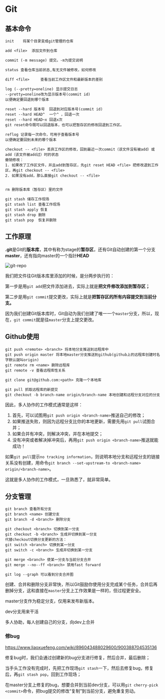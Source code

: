 # Git

## 基本命令

```
init 	将某个目录变成git管理的仓库

add <file>  添加文件到仓库

commit (-m message)	提交。-m为提交说明

status 查看仓库当前状态,有无文件被修改，如何修改

diff <file> 	查看当前工作区文件和最新版本的差别

log (--pretty=oneline) 显示提交日志  
--pretty=oneline改为显示版本号(commit id)
以便确定要回退到哪个版本

reset --hard 版本号  回退到对应版本号(commit id)
reset --hard HEAD^  一个^ ，回退一次
reset --hard HEAD~x 回退x次
git reset命令既可以回退版本，也可以把暂存区的修改回退到工作区。

reflog 记录每一次命令，可用于查看版本号
以便确定要回到未来的哪个版本

checkout -- <file> 丢弃工作区的修改，回到最近一次commit（该文件没有被add）或add（该文件被add过）时的状态
撤销修改：
1. 如果改了工作区文件，并且add到暂存区，先git reset HEAD <file> 把修改退到工作区，再git checkout -- <file>
2. 如果没有add，那么直接git checkout -- <file>


rm 删除版本库（暂存区）里的文件

git stash 储存工作现场
git stash list 查看工作现场
git stash apply 恢复
git stash drop 删除
git stash pop  恢复并删除
```





## 工作原理

**.git**是Git的**版本库**，其中有称为stage的**暂存区**，还有Git自动创建的第一个分支**master**，还有指向master的一个指针**HEAD**

![git-repo](http://hzc-typora.oss-cn-shanghai.aliyuncs.com/img/0)

我们把文件往Git版本库里添加的时候，是分两步执行的：

第一步是用`git add`把文件添加进去，实际上就是**把文件修改添加到暂存区；**

第二步是用`git commit`提交更改，实际上就是**把暂存区的所有内容提交到当前分支。**

因为我们创建Git版本库时，Git自动为我们创建了唯一一个`master`分支，所以，现在，`git commit`就是往`master`分支上提交更改。





## Github使用

```
git push <remote> <branch> 将本地分支推送到远程库中
git push origin master 将本地master分支推送到github(github上的远程库创建时名字默认就叫origin)
git remote rm <name> 删除远程库
git remote -v 查看远程库性关系

git clone git@github.com:<path> 克隆一个本地库

git pull 抓取远程库的新提交
git checkout -b branch-name origin/branch-name 本地创建和远程分支对应的分支

```



因此，多人协作的工作模式通常是这样：

1. 首先，可以试图用`git push origin <branch-name>`推送自己的修改；
2. 如果推送失败，则因为远程分支比你的本地更新，需要先用`git pull`试图合并；
3. 如果合并有冲突，则解决冲突，并在本地提交；
4. 没有冲突或者解决掉冲突后，再用`git push origin <branch-name>`推送就能成功！

如果`git pull`提示`no tracking information`，则说明本地分支和远程分支的链接关系没有创建，用命令`git branch --set-upstream-to <branch-name> origin/<branch-name>`。

这就是多人协作的工作模式，一旦熟悉了，就非常简单。

## 分支管理

```
git branch 查看所有分支
git branch <name> 创建分支
git branch -d <branch> 删除分支

git checkout <branch> 切换到某一分支
git checkout -b <branch> 生成并切换到某一分支
代替checkout切换分支更新的方法：
git switch <branch> 切换到某一分支
git switch -c <branch> 生成并切换到某一分支

git merge <branch> 使某一分支与当前分支合并
git merge --no--ff <branch> 禁用fast forward

git log --graph 可以看到分支合并图

```

创建、合并和删除分支非常快，所以Git鼓励你使用分支完成某个任务，合并后再删掉分支，这和直接在`master`分支上工作效果是一样的，但过程更安全。

master分支作为稳定分支，仅用来发布新版本。

dev分支用来干活

多人协助，每人创建自己的分支，向dev上合并



### 修bug

https://www.liaoxuefeng.com/wiki/896043488029600/900388704535136

修复bug时，我们会通过创建新的bug分支进行修复，然后合并，最后删除；

当手头工作没有完成时，先把工作现场`git stash`一下，然后去修复bug，修复后，再`git stash pop`，回到工作现场；

在master分支上修复的bug，想要合并到当前dev分支，可以用`git cherry-pick <commit>`命令，把bug提交的修改“复制”到当前分支，避免重复劳动。

